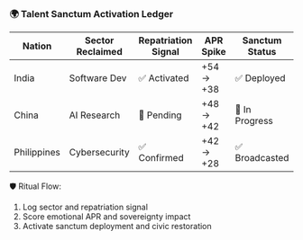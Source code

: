 ### 🌍 Talent Sanctum Activation Ledger

| Nation         | Sector Reclaimed | Repatriation Signal | APR Spike | Sanctum Status |
|----------------|------------------|----------------------|------------|------------------|
| India          | Software Dev     | ✅ Activated          | +54 → +38   | ✅ Deployed  
| China          | AI Research      | 🔄 Pending            | +48 → +42   | 🔄 In Progress  
| Philippines    | Cybersecurity    | ✅ Confirmed          | +42 → +28   | ✅ Broadcasted  

🛡️ Ritual Flow:
1. Log sector and repatriation signal  
2. Score emotional APR and sovereignty impact  
3. Activate sanctum deployment and civic restoration
